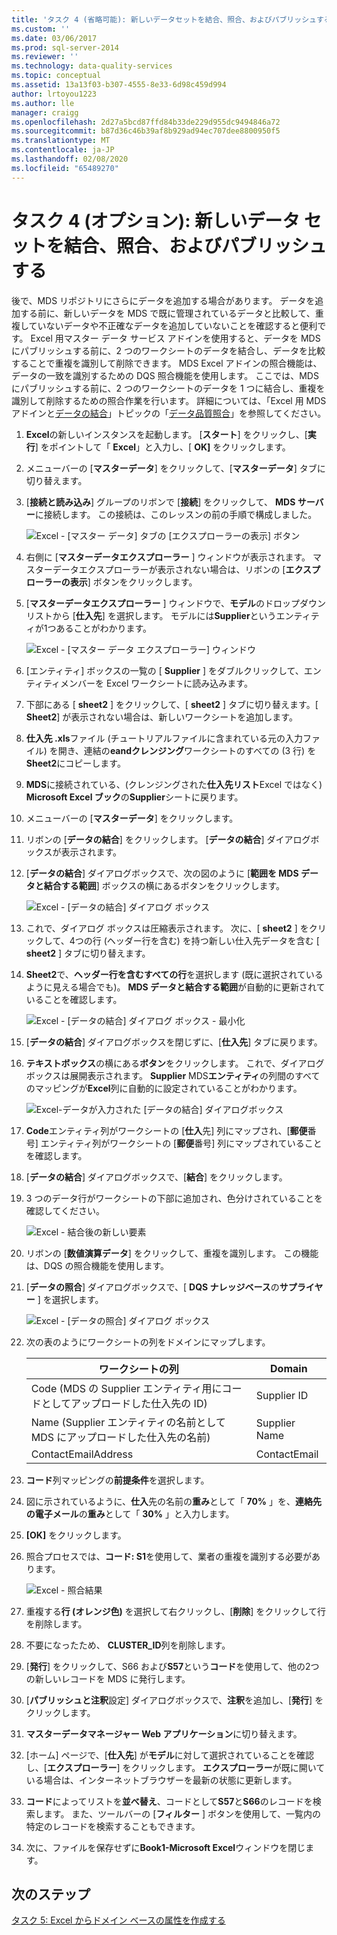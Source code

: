 ```yaml
---
title: 'タスク 4 (省略可能): 新しいデータセットを結合、照合、およびパブリッシュする |Microsoft Docs'
ms.custom: ''
ms.date: 03/06/2017
ms.prod: sql-server-2014
ms.reviewer: ''
ms.technology: data-quality-services
ms.topic: conceptual
ms.assetid: 13a13f03-b307-4555-8e33-6d98c459d994
author: lrtoyou1223
ms.author: lle
manager: craigg
ms.openlocfilehash: 2d27a5bcd87ffd84b33de229d955dc9494846a72
ms.sourcegitcommit: b87d36c46b39af8b929ad94ec707dee8800950f5
ms.translationtype: MT
ms.contentlocale: ja-JP
ms.lasthandoff: 02/08/2020
ms.locfileid: "65489270"
---
```

# <a name="task-4-optional-combining-matching-and-publishing-new-set-of-data"></a>タスク 4 (オプション): 新しいデータ セットを結合、照合、およびパブリッシュする
  後で、MDS リポジトリにさらにデータを追加する場合があります。 データを追加する前に、新しいデータを MDS で既に管理されているデータと比較して、重複していないデータや不正確なデータを追加していないことを確認すると便利です。 Excel 用マスター データ サービス アドインを使用すると、データを MDS にパブリッシュする前に、2 つのワークシートのデータを結合し、データを比較することで重複を識別して削除できます。 MDS Excel アドインの照合機能は、データの一致を識別するための DQS 照合機能を使用します。 ここでは、MDS にパブリッシュする前に、2 つのワークシートのデータを 1 つに結合し、重複を識別して削除するための照合作業を行います。 詳細については、「Excel 用 MDS アドインと[データの結合](https://msdn.microsoft.com/library/hh548680.aspx)」トピックの「[データ品質照合](https://msdn.microsoft.com/library/hh548681.aspx)」を参照してください。  
  
1.  **Excel**の新しいインスタンスを起動します。 [**スタート**] をクリックし、[**実行**] をポイントして「 **Excel**」と入力し、[ **OK]** をクリックします。  
  
2.  メニューバーの [**マスターデータ**] をクリックして、[**マスターデータ**] タブに切り替えます。  
  
3.  [**接続と読み込み**] グループのリボンで [**接続**] をクリックして、 **MDS サーバー**に接続します。 この接続は、このレッスンの前の手順で構成しました。  
  
     ![Excel - [マスター データ] タブの [エクスプローラーの表示] ボタン](../../2014/tutorials/media/et-combinematchandpublishnewsod-01.jpg "Excel - [マスター データ] タブの [エクスプローラーの表示] ボタン")  
  
4.  右側に [**マスターデータエクスプローラー** ] ウィンドウが表示されます。 マスターデータエクスプローラーが表示されない場合は、リボンの [**エクスプローラーの表示**] ボタンをクリックします。  
  
5.  [**マスターデータエクスプローラー** ] ウィンドウで、**モデル**のドロップダウンリストから [**仕入先**] を選択します。 モデルには**Supplier**というエンティティが1つあることがわかります。  
  
     ![Excel - [マスター データ エクスプローラー] ウィンドウ](../../2014/tutorials/media/et-combinematchandpublishnewsod-02.jpg "Excel - [マスター データ エクスプローラー] ウィンドウ")  
  
6.  [エンティティ] ボックスの一覧の [ **Supplier** ] をダブルクリックして、エンティティメンバーを Excel ワークシートに読み込みます。  
  
7.  下部にある [ **sheet2** ] をクリックして、[ **sheet2** ] タブに切り替えます。[ **Sheet2**] が表示されない場合は、新しいワークシートを追加します。  
  
8.  **仕入先 .xls**ファイル (チュートリアルファイルに含まれている元の入力ファイル) を開き、連結の**eandクレンジング**ワークシートのすべての (3 行) を**Sheet2**にコピーします。  
  
9. **MDS**に接続されている、(クレンジングされた**仕入先リスト**Excel ではなく) **Microsoft Excel ブック**の**Supplier**シートに戻ります。  
  
10. メニューバーの [**マスターデータ**] をクリックします。  
  
11. リボンの [**データの結合**] をクリックします。 [**データの結合**] ダイアログボックスが表示されます。  
  
12. [**データの結合**] ダイアログボックスで、次の図のように [**範囲を MDS データと結合する範囲**] ボックスの横にあるボタンをクリックします。  
  
     ![Excel - [データの結合] ダイアログ ボックス](../../2014/tutorials/media/et-combinematchandpublishnewsod-03.jpg "Excel - [データの結合] ダイアログ ボックス")  
  
13. これで、ダイアログ ボックスは圧縮表示されます。 次に、[ **sheet2** ] をクリックして、4つの行 (ヘッダー行を含む) を持つ新しい仕入先データを含む [ **sheet2** ] タブに切り替えます。  
  
14. **Sheet2**で、**ヘッダー行を含むすべての行**を選択します (既に選択されているように見える場合でも)。 **MDS データと結合する範囲**が自動的に更新されていることを確認します。  
  
     ![Excel - [データの結合] ダイアログ ボックス - 最小化](../../2014/tutorials/media/et-combinematchandpublishnewsod-04.jpg "Excel - [データの結合] ダイアログ ボックス - 最小化")  
  
15. [**データの結合**] ダイアログボックスを閉じずに、[**仕入先**] タブに戻ります。  
  
16. **テキストボックス**の横にある**ボタン**をクリックします。 これで、ダイアログ ボックスは展開表示されます。 **Supplier** MDS**エンティティ**の列間のすべてのマッピングが**Excel**列に自動的に設定されていることがわかります。  
  
     ![Excel-データが入力された [データの結合] ダイアログボックス](../../2014/tutorials/media/et-combinematchandpublishnewsod-05.jpg "Excel-データが入力された [データの結合] ダイアログボックス")  
  
17. **Code**エンティティ列がワークシートの [**仕入**先] 列にマップされ、[**郵便**番号] エンティティ列がワークシートの [**郵便**番号] 列にマップされていることを確認します。  
  
18. [**データの結合**] ダイアログボックスで、[**結合**] をクリックします。  
  
19. 3 つのデータ行がワークシートの下部に追加され、色分けされていることを確認してください。  
  
     ![Excel - 結合後の新しい要素](../../2014/tutorials/media/et-combinematchandpublishnewsod-06.jpg "Excel - 結合後の新しい要素")  
  
20. リボンの [**数値演算データ**] をクリックして、重複を識別します。 この機能は、DQS の照合機能を使用します。  
  
21. [**データの照合**] ダイアログボックスで、[ **DQS ナレッジベース**の**サプライヤー** ] を選択します。  
  
     ![Excel - [データの照合] ダイアログ ボックス](../../2014/tutorials/media/et-combinematchandpublishnewsod-07.jpg "Excel - [データの照合] ダイアログ ボックス")  
  
22. 次の表のようにワークシートの列をドメインにマップします。  
  
    |ワークシートの列|Domain|  
    |----------------------|------------|  
    |Code (MDS の Supplier エンティティ用にコードとしてアップロードした仕入先の ID)|Supplier ID|  
    |Name (Supplier エンティティの名前として MDS にアップロードした仕入先の名前)|Supplier Name|  
    |ContactEmailAddress|ContactEmail|  
  
23. **コード**列マッピングの**前提条件**を選択します。  
  
24. 図に示されているように、**仕入**先の名前の**重み**として「 **70%** 」を、**連絡先の電子メール**の**重み**として「 **30%** 」と入力します。  
  
25. **[OK]** をクリックします。  
  
26. 照合プロセスでは、**コード: S1**を使用して、業者の重複を識別する必要があります。  
  
     ![Excel - 照合結果](../../2014/tutorials/media/et-combinematchandpublishnewsod-08.jpg "Excel - 照合結果")  
  
27. 重複する**行 (オレンジ色)** を選択して右クリックし、[**削除**] をクリックして行を削除します。  
  
28. 不要になったため、 **CLUSTER_ID**列を削除します。  
  
29. [**発行**] をクリックして、S66 および**S57**という**コード**を使用して、他の2つの新しいレコードを MDS に発行します。  
  
30. [**パブリッシュと注釈**設定] ダイアログボックスで、**注釈**を追加し、[**発行**] をクリックします。  
  
31. **マスターデータマネージャー Web アプリケーション**に切り替えます。  
  
32. [ホーム] ページで、[**仕入先**] が**モデル**に対して選択されていることを確認し、[**エクスプローラー**] をクリックします。 **エクスプローラー**が既に開いている場合は、インターネットブラウザーを最新の状態に更新します。  
  
33. **コード**によってリストを**並べ替え**、コードとして**S57**と**S66**のレコードを検索します。 また、ツールバーの [**フィルター** ] ボタンを使用して、一覧内の特定のレコードを検索することもできます。  
  
34. 次に、ファイルを保存せずに**Book1-Microsoft Excel**ウィンドウを閉じます。  
  
## <a name="next-step"></a>次のステップ  
 [タスク 5: Excel からドメイン ベースの属性を作成する](../../2014/tutorials/task-5-creating-a-domain-based-attribute-from-excel.md)  
  
  
